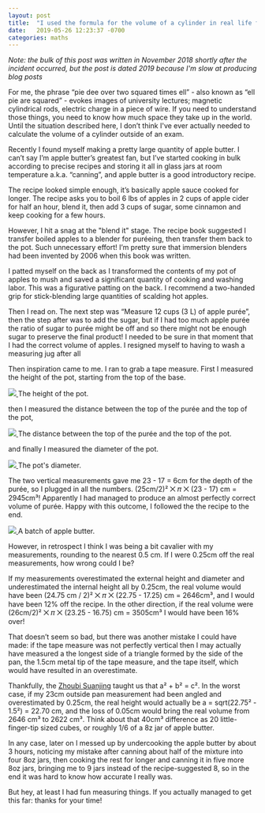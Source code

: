 ```yaml
---
layout: post
title:  "I used the formula for the volume of a cylinder in real life for the first time ever and it went OK"
date:   2019-05-26 12:23:37 -0700
categories: maths
---
```


_Note: the bulk of this post was written in November 2018 shortly after the incident occurred, but the post is dated 2019 because I'm slow at producing blog posts_


For me, the phrase “pie dee over two squared times ell” - also known as “ell pie are squared” - evokes images of university lectures; magnetic cylindrical rods, electric charge in a piece of wire. If you need to understand those things, you need to know how much space they take up in the world. Until the situation described here, I don’t think I've ever actually needed to calculate the volume of a cylinder outside of an exam.

Recently I found myself making a pretty large quantity of apple butter. I can’t say I’m apple butter’s greatest fan, but I’ve started cooking in bulk according to precise recipes and storing it all in glass jars at room temperature a.k.a. “canning”, and apple butter is a good introductory recipe.

The recipe looked simple enough, it’s basically apple sauce cooked for longer. The recipe asks you to boil 6 lbs of apples in 2 cups of apple cider for half an hour, blend it, then add 3 cups of sugar, some cinnamon and keep cooking for a few hours.

However, I hit a snag at the "blend it" stage. The recipe book suggested I transfer boiled apples to a blender for puréeing, then transfer them back to the pot. Such unnecessary effort! I’m pretty sure that immersion blenders had been invented by 2006 when this book was written.

I patted myself on the back as I transformed the contents of my pot of apples to mush and saved a significant quantity of cooking and washing labor. This was a figurative patting on the back. I recommend a two-handed grip for stick-blending large quantities of scalding hot apples.

Then I read on. The next step was “Measure 12 cups (3 L) of apple purée”, then the step after was to add the sugar, but if I had too much apple purée the ratio of sugar to purée might be off and so there might not be enough sugar to preserve the final product! I needed to be sure in that moment that I had the correct volume of apples. I resigned myself to having to wash a measuring jug after all

Then inspiration came to me. I ran to grab a tape measure. First I measured the height of the pot, starting from the top of the base.

<div class="thumbnailed">
  <a href="/images/cylinder/height.jpg">
    <img src="/thumbnails/cylinder/height.jpg"/>
  </a>
  The height of the pot.
</div>

then I measured the distance between the top of the purée and the top of the pot,

<div class="thumbnailed">
  <a href="/images/cylinder/depth.jpg">
    <img src="/thumbnails/cylinder/depth.jpg"/>
  </a>
  The distance between the top of the purée and the top of the pot.
</div>

and finally I measured the diameter of the pot.

<div class="thumbnailed">
  <a href="/images/cylinder/diameter.jpg">
    <img src="/thumbnails/cylinder/diameter.jpg"/>
  </a>
  The pot's diameter.
</div>

The two vertical measurements gave me 23 - 17 = 6cm for the depth of the purée, so I plugged in all the numbers. (25cm/2)² ⨉ 𝜋 ⨉ (23 - 17) cm = 2945cm³! Apparently I had managed to produce an almost perfectly correct volume of purée. Happy with this outcome, I followed the the recipe to the end.

<div class="thumbnailed">
  <a href="/images/cylinder/apple butter.jpg">
    <img src="/thumbnails/cylinder/apple butter.jpg"/>
  </a>
  A batch of apple butter.
</div>


However, in retrospect I think I was being a bit cavalier with my measurements, rounding to the nearest 0.5 cm. If I were 0.25cm off the real measurements, how wrong could I be?

If my measurements overestimated the external height and diameter and underestimated the internal height all by 0.25cm, the real volume would have been (24.75 cm / 2)² ⨉ 𝜋 ⨉ (22.75 - 17.25) cm = 2646cm³, and I would have been 12% off the recipe. In the other direction, if the real volume were (26cm/2)² ⨉ 𝜋 ⨉ (23.25 - 16.75) cm = 3505cm³ I would have been 16% over!

That doesn’t seem so bad, but there was another mistake I could have made: if the tape measure was not perfectly vertical then I may actually have measured a the longest side of a triangle formed by the side of the pan, the 1.5cm metal tip of the tape measure, and the tape itself, which would have resulted in an overestimate.

Thankfully, the [Zhoubi Suanjing](https://en.wikipedia.org/wiki/Zhoubi_Suanjing) taught us that a² + b² = c². In the worst case, if my 23cm outside pan measurement had been angled and overestimated by 0.25cm, the real height would actually be a = sqrt(22.75² - 1.5²) = 22.70 cm, and the loss of 0.05cm would bring the real volume from 2646 cm³ to 2622 cm³. Think about that 40cm³ difference as 20 little-finger-tip sized cubes, or roughly 1/6 of a 8z jar of apple butter.

In any case, later on I messed up by undercooking the apple butter by about 3 hours, noticing my mistake after canning about half of the mixture into four 8oz jars, then cooking the rest for longer and canning it in five more 8oz jars, bringing me to 9 jars instead of the recipe-suggested 8, so in the end it was hard to know how accurate I really was.

But hey, at least I had fun measuring things. If you actually managed to get this far: thanks for your time!

